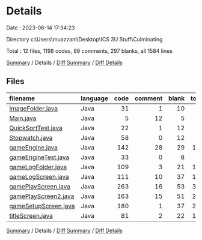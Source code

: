 # Details

Date : 2023-06-14 17:34:23

Directory c:\\Users\\muazzam\\Desktop\\ICS 3U Stuff\\Culminating

Total : 12 files,  1198 codes, 89 comments, 297 blanks, all 1584 lines

[Summary](results.md) / Details / [Diff Summary](diff.md) / [Diff Details](diff-details.md)

## Files
| filename | language | code | comment | blank | total |
| :--- | :--- | ---: | ---: | ---: | ---: |
| [ImageFolder.java](/ImageFolder.java) | Java | 31 | 1 | 10 | 42 |
| [Main.java](/Main.java) | Java | 5 | 12 | 5 | 22 |
| [QuickSortTest.java](/QuickSortTest.java) | Java | 22 | 1 | 12 | 35 |
| [Stopwatch.java](/Stopwatch.java) | Java | 58 | 0 | 12 | 70 |
| [gameEngine.java](/gameEngine.java) | Java | 142 | 28 | 29 | 199 |
| [gameEngineTest.java](/gameEngineTest.java) | Java | 33 | 0 | 8 | 41 |
| [gameLogFolder.java](/gameLogFolder.java) | Java | 109 | 3 | 21 | 133 |
| [gameLogScreen.java](/gameLogScreen.java) | Java | 111 | 10 | 37 | 158 |
| [gamePlayScreen.java](/gamePlayScreen.java) | Java | 263 | 16 | 53 | 332 |
| [gamePlayScreen2.java](/gamePlayScreen2.java) | Java | 163 | 15 | 51 | 229 |
| [gameSetupScreen.java](/gameSetupScreen.java) | Java | 180 | 1 | 37 | 218 |
| [titleScreen.java](/titleScreen.java) | Java | 81 | 2 | 22 | 105 |

[Summary](results.md) / Details / [Diff Summary](diff.md) / [Diff Details](diff-details.md)